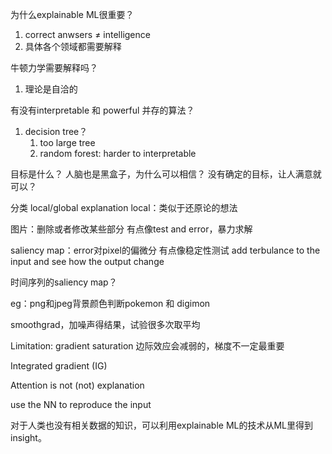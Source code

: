 为什么explainable ML很重要？
1. correct anwsers $\neq$ intelligence
2. 具体各个领域都需要解释

牛顿力学需要解释吗？
1. 理论是自洽的

有没有interpretable 和 powerful 并存的算法？
1. decision tree？ 
   1. too large tree
   2. random forest: harder to interpretable

目标是什么？
人脑也是黑盒子，为什么可以相信？
没有确定的目标，让人满意就可以？

分类
local/global explanation
local：类似于还原论的想法

图片：删除或者修改某些部分
有点像test and error，暴力求解

saliency map：error对pixel的偏微分
有点像稳定性测试 add terbulance to the input and see how the output change

时间序列的saliency map？

eg：png和jpeg背景颜色判断pokemon 和 digimon

smoothgrad，加噪声得结果，试验很多次取平均

Limitation: gradient saturation
边际效应会减弱的，梯度不一定最重要

Integrated gradient (IG)

Attention is not (not) explanation


use the NN to reproduce the input

对于人类也没有相关数据的知识，可以利用explainable ML的技术从ML里得到insight。